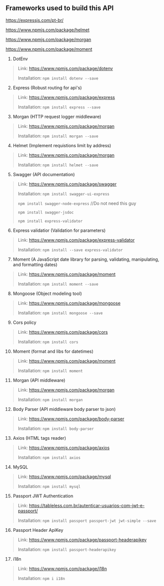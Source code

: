 ## Frameworks used to build this API



https://expressjs.com/pt-br/

https://www.npmjs.com/package/helmet

https://www.npmjs.com/package/morgan

https://www.npmjs.com/package/moment

1. DotEnv
  > Link: https://www.npmjs.com/package/dotenv
  >
  > Installation: `npm install dotenv --save`

2. Express (Robust routing for api's)
  > Link: https://www.npmjs.com/package/express
  >
  > Installation: `npm install express --save`

3. Morgan (HTTP request logger middleware)
  > Link: https://www.npmjs.com/package/morgan
  >
  > Installation: `npm install morgan --save`

4. Helmet (Implement requistions limit by address)
  > Link: https://www.npmjs.com/package/morgan
  >
  > Installation: `npm install helmet --save`

5. Swagger (API documentation)
  > Link: https://www.npmjs.com/package/swagger
  >
  > Installation: `npm install swagger-ui-express`
  >
  > `npm install swagger-node-express` //Do not need this guy
  >
  > `npm install swagger-jsdoc`
  >
  > `npm install express-validator`

6. Express validatior (Validation for parameters)
  > Link: https://www.npmjs.com/package/express-validator
  >
  > Installation: `npm install --save express-validator`

7. Moment (A JavaScript date library for parsing, validating, manipulating, and formatting dates)
  > Link: https://www.npmjs.com/package/moment
  >
  > Installation: `npm install moment --save`

8. Mongoose (Object modeling tool)
  > Link: https://www.npmjs.com/package/mongoose
  >
  > Installation: `npm install mongoose --save`

9. Cors policy
  > Link: https://www.npmjs.com/package/cors
  >
  > Installation: `npm install cors`

10. Moment (format and libs for datetimes)
  > Link: https://www.npmjs.com/package/moment
  >
  > Installation: `npm install moment`

11. Morgan (API middleware)
  > Link: https://www.npmjs.com/package/morgan
  >
  > Installation: `npm install morgan`

12. Body Parser (API middleware body parser to json)
  > Link: https://www.npmjs.com/package/body-parser
  >
  > Installation: `npm install body-parser`

13. Axios (HTML tags reader)
  > Link: https://www.npmjs.com/package/axios
  >
  > Installation: `npm install axios`

14. MySQL
  > Link: https://www.npmjs.com/package/mysql
  >
  > Installation: `npm install mysql`

15. Passport JWT Authentication
  > Link: https://tableless.com.br/autenticar-usuarios-com-jwt-e-passport/
  >
  > Installation: `npm install passport passport-jwt jwt-simple --save`

16. Passport Header ApiKey
  > Link: https://www.npmjs.com/package/passport-headerapikey
  >
  > Installation: `npm install passport-headerapikey`

17. i18n
  > Link: https://www.npmjs.com/package/i18n
  >
  > Installation: `npm i i18n`